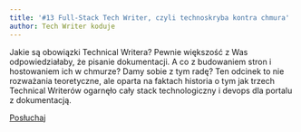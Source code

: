 ```yaml
---
title: '#13 Full-Stack Tech Writer, czyli technoskryba kontra chmura'
author: Tech Writer koduje
---
```


Jakie są obowiązki Technical Writera? Pewnie większość z Was odpowiedziałaby, że
pisanie dokumentacji. A co z budowaniem stron i hostowaniem ich w chmurze? Damy
sobie z tym radę? Ten odcinek to nie rozważania teoretyczne, ale oparta na
faktach historia o tym jak trzech Technical Writerów ogarnęło cały stack
technologiczny i devops dla portalu z dokumentacją.

<a class="listenButton pixelButton" href="https://anchor.fm/docdeveloper/episodes/13-Full-Stack-Tech-Writer--czyli-technoskryba-kontra-chmura-eb28ch/a-a1iptc1" target="_blank" rel="noopener noreferrer">Posłuchaj</a>
